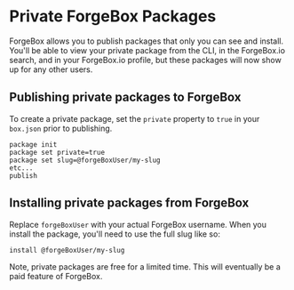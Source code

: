 # Private ForgeBox Packages

ForgeBox allows you to publish packages that only you can see and install.  You'll be able to view your private package from the CLI, in the ForgeBox.io search, and in your ForgeBox.io profile, but these packages will now show up for any other users.  

## Publishing private packages to ForgeBox

To create a private package, set the `private` property to `true` in your `box.json` prior to publishing.

```
package init
package set private=true
package set slug=@forgeBoxUser/my-slug
etc...
publish
```

## Installing private packages from ForgeBox

Replace `forgeBoxUser` with your actual ForgeBox username.  When you install the package, you'll need to use the full slug like so:

```
install @forgeBoxUser/my-slug
```

Note, private packages are free for a limited time.  This will eventually be a paid feature of ForgeBox.